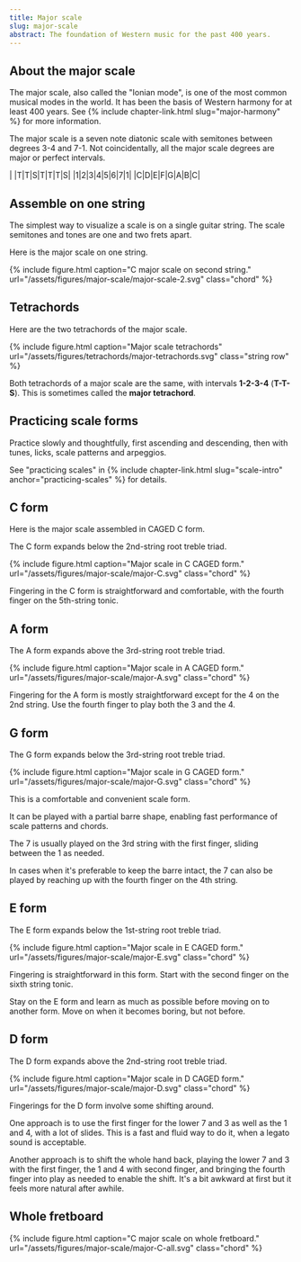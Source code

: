 ```yaml
---
title: Major scale
slug: major-scale
abstract: The foundation of Western music for the past 400 years. 
---
```


## About the major scale

The major scale, 
also called the "Ionian mode",
is one of the most common musical modes in the world.
It has been the basis of Western harmony for at least 400 years. 
See {% include chapter-link.html slug="major-harmony" %} for more information. 

The major scale is a seven note diatonic scale 
with semitones between degrees 3-4 and 7-1.
Not coincidentally, 
all the major scale degrees are major or perfect intervals. 

<div class="table-wrapper" markdown="block">

| |T|T|S|T|T|T|S|
|1|2|3|4|5|6|7|1|
|C|D|E|F|G|A|B|C|

</div>

## Assemble on one string

The simplest way to visualize a scale is on a single guitar string.
The scale semitones and tones are one and two frets apart.

Here is the major scale on one string. 

{% include figure.html
    caption="C major scale on second string."
    url="/assets/figures/major-scale/major-scale-2.svg"
    class="chord"
%}

## Tetrachords

Here are the two tetrachords of the major scale.

{% include figure.html
    caption="Major scale tetrachords"
    url="/assets/figures/tetrachords/major-tetrachords.svg"
    class="string row"
%}

Both tetrachords of a major scale are the same,
with intervals **1-2-3-4** (**T-T-S**).
This is sometimes called the **major tetrachord**.

## Practicing scale forms

Practice slowly and thoughtfully,
first ascending and descending, 
then with tunes, licks, scale patterns and arpeggios.

See "practicing scales" in {% include chapter-link.html slug="scale-intro" anchor="practicing-scales" %} for details. 

## C form

Here is the major scale assembled in CAGED C form.

The C form expands below the 2nd-string root treble triad.

{% include figure.html
    caption="Major scale in C CAGED form."
    url="/assets/figures/major-scale/major-C.svg"
    class="chord"
%}

Fingering in the C form is straightforward and comfortable,
with the fourth finger on the 5th-string tonic.

## A form

The A form expands above the 3rd-string root treble triad.

{% include figure.html
    caption="Major scale in A CAGED form."
    url="/assets/figures/major-scale/major-A.svg"
    class="chord"
%}

Fingering for the A form is mostly straightforward except for the 4 on the 2nd string.
Use the fourth finger to play both the 3 and the 4.

## G form

The G form expands below the 3rd-string root treble triad.

{% include figure.html
    caption="Major scale in G CAGED form."
    url="/assets/figures/major-scale/major-G.svg"
    class="chord"
%}

This is a comfortable and convenient scale form.

It can be played with a partial barre shape,
enabling fast performance of scale patterns and chords.

The 7 is usually played on the 3rd string with the first finger,
sliding between the 1 as needed.

In cases when it's preferable to keep the barre intact,
the 7 can also be played by reaching up with the fourth finger on the 4th string.

## E form

The E form expands below the 1st-string root treble triad.

{% include figure.html
    caption="Major scale in E CAGED form."
    url="/assets/figures/major-scale/major-E.svg"
    class="chord"
%}

Fingering is straightforward in this form.
Start with the second finger on the sixth string tonic.

Stay on the E form and learn as much as possible before moving on to another form.
Move on when it becomes boring,
but not before.

## D form

The D form expands above the 2nd-string root treble triad.

{% include figure.html
    caption="Major scale in D CAGED form."
    url="/assets/figures/major-scale/major-D.svg"
    class="chord"
%}

Fingerings for the D form involve some shifting around.

One approach is to use the first finger for the lower 7 and 3 as well as the 1 and 4,
with a lot of slides.
This is a fast and fluid way to do it,
when a legato sound is acceptable.

Another approach is to shift the whole hand back,
playing the lower 7 and 3 with the first finger,
the 1 and 4 with second finger,
and bringing the fourth finger into play as needed to enable the shift.
It's a bit awkward at first but it feels more natural after awhile.

## Whole fretboard

{% include figure.html
    caption="C major scale on whole fretboard."
    url="/assets/figures/major-scale/major-C-all.svg"
    class="chord"
%}
